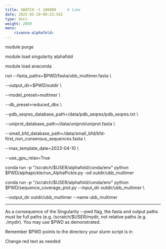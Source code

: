 ```yaml
---
title: SBATCH -t 100000     # time
date: 2025-05-20-00:23:54Z
type: docs 
weight: 2850
menu: 
    rivanna-alphafold:
---
```



module purge

module load singularity alphafold

module load anaconda

run --fasta_paths=$PWD/fasta/ubb_multimer.fasta \

--output_dir=$PWD/outdir \

--model_preset=multimer \

--db_preset=reduced_dbs \

--pdb_seqres_database_path=/data/pdb_seqres/pdb_seqres.txt \

--uniprot_database_path=/data/uniprot/uniprot.fasta \

--small_bfd_database_path=/data/small_bfd/bfd-first_non_consensus_sequences.fasta \

--max_template_date=2023-04-10 \

--use_gpu_relax=True

conda run -p "/scratch/$USER/alphafold/conda/env" python $PWD/alphapickle/run_AlphaPickle.py -od outdir/ubb_multimer

conda run -p "/scratch/$USER/alphafold/conda/env" python $PWD/sequence_coverage_plot.py --input_dir outdir/ubb_multimer \

--output_dir outdir/ubb_multimer --name ubb_multimer


---

As a consequence of the Singularity --pwd flag, the fasta and output paths must be full paths (e.g. /scratch/$USER/mydir, not relative paths (e.g. ./mydir). You may use $PWD as demonstrated.

Remember $PWD points to the directory your slurm script is in


Change red text as needed

